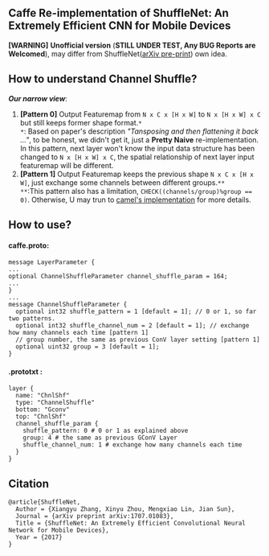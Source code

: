 ## Caffe Re-implementation of ShuffleNet: An Extremely Efficient CNN for Mobile Devices
**[WARNING]** **Unofficial version** (**STILL UNDER TEST, Any BUG Reports are Welcomed**), may differ from ShuffleNet([arXiv pre-print](https://arxiv.org/abs/1707.01083)) own idea.

## How to understand Channel Shuffle?
***Our narrow view***:
1. **[Pattern 0]** Output Featuremap from `N x C x [H x W]` to `N x [H x W] x C` but still keeps former shape format.`* `<br>
`*`: Based on paper's description *"Tansposing and then flattening it back ..."*, to be honest, we didn't get it, just a **Pretty Naive** re-implementation. In this pattern, next layer won't know the input data structure has been changed to `N x [H x W] x C`, the spatial relationship of next layer input featuremap will be different.
2. **[Pattern 1]** Output Featuremap keeps the previous shape `N x C x [H x W]`, just exchange some channels between different groups.`**` <br>
`**`:This pattern also has a limitation, `CHECK((channels/group)%group == 0)`. Otherwise, U may trun to [camel's implementation](https://github.com/camel007/Caffe-ShuffleNet) for more details.

## How to use?
#### caffe.proto:
```
message LayerParameter {
...
optional ChannelShuffleParameter channel_shuffle_param = 164;
...
}
...
message ChannelShuffleParameter {
  optional int32 shuffle_pattern = 1 [default = 1]; // 0 or 1, so far two patterns.
  optional int32 shuffle_channel_num = 2 [default = 1]; // exchange how many channels each time [pattern 1]
  // group number, the same as previous ConV layer setting [pattern 1]
  optional uint32 group = 3 [default = 1]; 
}
```
#### .prototxt :
```
layer {
  name: "ChnlShf"
  type: "ChannelShuffle"
  bottom: "Gconv"
  top: "ChnlShf"
  channel_shuffle_param {
    shuffle_pattern: 0 # 0 or 1 as explained above
    group: 4 # the same as previous GConV Layer
    shuffle_channel_num: 1 # exchange how many channels each time
  }
}
```
## Citation
```
@article{ShuffleNet,
  Author = {Xiangyu Zhang, Xinyu Zhou, Mengxiao Lin, Jian Sun},
  Journal = {arXiv preprint arXiv:1707.01083},
  Title = {ShuffleNet: An Extremely Efficient Convolutional Neural Network for Mobile Devices},
  Year = {2017}
}
```

